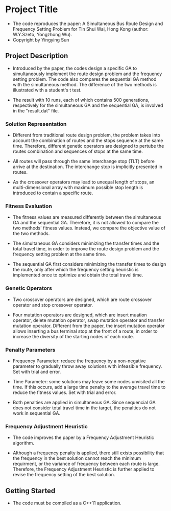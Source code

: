 # Project Title
- The code reproduces the paper: A Simultaneous Bus Route Design and Frequency Setting Problem for Tin Shui Wai, Hong Kong (author: W.Y.Szeto, Yongzhong Wu).
- Copyright by Yingying Sun

## Project Description
- Introduced by the paper, the codes design a specific GA to simultaneously implement the route design problem and the frequency setting problem. The code also compares the sequential GA method with the simultaneous method. The difference of the two methods is illustrated with a student's t test.

- The result with 10 runs, each of which contains 500 generations, respectively for the simultaneous GA and the sequential GA, is involved in the "result.dat" file.

### Solution Representation
- Different from traditional route design problem, the problem takes into account the combination of routes and the stops sequence at the same time. Therefore, different genetic operators are designed to pertube the routes combination and sequences of stops at the same time.

- All routes will pass through the same interchange stop (TLT) before arrive at the destination. The interchange stop is implicitly presented in routes.

- As the crossover operators may lead to unequal length of stops, an multi-dimensional array with maximum possible stop length is introduced to contain a specific route.

### Fitness Evaluation
- The fitness values are measured differently between the simultaneous GA and the sequential GA. Therefore, it is not allowed to compare the two methods' fitness values. Instead, we compare the objective value of the two methods.

- The simultaneous GA considers minimizing the transfer times and the total travel time, in order to improve the route design problem and the frequency setting problem at the same time.

- The sequential GA first considers minimizing the transfer times to design the route, only after which the frequency setting heuristic is implemented once to optimize and obtain the total travel time. 

### Genetic Operators
- Two crossover operators are designed, which are route crossover operator and stop crossover operator.

- Four mutation operators are designed, which are insert muation operator, delete mutation operator, swap mutation operator and transfer mutation operator. Different from the paper, the insert mutation operator allows inserting a bus terminal stop at the front of a route, in order to increase the diversity of the starting nodes of each route.

### Penalty Parameters
- Frequency Parameter: reduce the frequency by a non-negative parameter to gradually throw away solutions with infeasible frequency. Set with trial and error. 

- Time Parameter: some solutions may leave some nodes unvisited all the time. If this occurs, add a large time penalty to the average travel time to reduce the fitness values. Set with trial and error.

- Both penalties are applied in simultaneous GA. Since sequencial GA does not consider total travel time in the target, the penalties do not work in sequential GA.

### Frequency Adjustment Heuristic
- The code improves the paper by a Frequency Adjustment Heuristic algorithm.

- Although a frequency penalty is applied, there still exists possibility that the frequency in the best solution cannot reach the minimum requirment, or the variance of frequency between each route is large. Therefore, the Frequency Adjustment Heuristic is further applied to revise the frequency setting of the best solution.

## Getting Started
- The code must be compiled as a C++11 application.